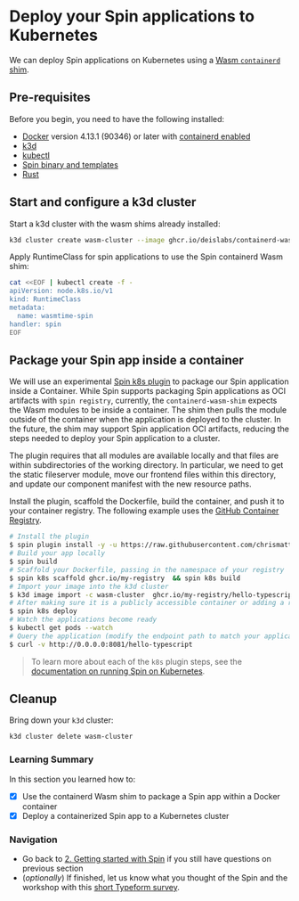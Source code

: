 # Deploy your Spin applications to Kubernetes

We can deploy Spin applications on Kubernetes using a [Wasm `containerd` shim](https://github.com/deislabs/containerd-wasm-shims/blob/main/containerd-shim-spin-v1/quickstart.md).

## Pre-requisites

Before you begin, you need to have the following installed:

- [Docker](https://docs.docker.com/install/) version 4.13.1 (90346) or later with [containerd enabled](https://docs.docker.com/desktop/containerd/)
- [k3d](https://k3d.io/v5.4.6/#installation)
- [kubectl](https://kubernetes.io/docs/tasks/tools/#kubectl)
- [Spin binary and templates](https://spin.fermyon.dev/quickstart/)
- [Rust](https://www.rust-lang.org/tools/install)

## Start and configure a k3d cluster

Start a k3d cluster with the wasm shims already installed:

```bash
k3d cluster create wasm-cluster --image ghcr.io/deislabs/containerd-wasm-shims/examples/k3d:v0.5.1 -p "8081:80@loadbalancer" --agents 2
```

Apply RuntimeClass for spin applications to use the Spin containerd Wasm shim:

```bash
cat <<EOF | kubectl create -f -
apiVersion: node.k8s.io/v1
kind: RuntimeClass
metadata:
  name: wasmtime-spin
handler: spin
EOF
```

## Package your Spin app inside a container

We will use an experimental [Spin k8s plugin](https://github.com/chrismatteson/spin-plugin-k8s) to package our Spin application inside a Container. While Spin supports packaging Spin applications as OCI artifacts with `spin registry`, currently, the `containerd-wasm-shim` expects the Wasm modules to be inside a container. The shim then pulls the module outside of the container when the application is deployed to the cluster. In the future, the shim may support Spin application OCI artifacts, reducing the steps needed to deploy your Spin application to a cluster.

The plugin requires that all modules are available locally and that files are within subdirectories of the working directory. In particular, we need to get the static fileserver module, move our frontend files within this directory, and update our component manifest with the new resource paths.

Install the plugin, scaffold the Dockerfile, build the container, and push it to your container registry. The following example uses the [GitHub Container Registry](https://docs.github.com/en/packages/working-with-a-github-packages-registry/working-with-the-container-registry).

```bash
# Install the plugin
$ spin plugin install -y -u https://raw.githubusercontent.com/chrismatteson/spin-plugin-k8s/main/k8s.json
# Build your app locally
$ spin build
# Scaffold your Dockerfile, passing in the namespace of your registry
$ spin k8s scaffold ghcr.io/my-registry  && spin k8s build
# Import your image into the k3d cluster
$ k3d image import -c wasm-cluster  ghcr.io/my-registry/hello-typescript:0.1.0
# After making sure it is a publicly accessible container or adding a regcred to your `deploy.yaml`
$ spin k8s deploy
# Watch the applications become ready
$ kubectl get pods --watch
# Query the application (modify the endpoint path to match your application name)
$ curl -v http://0.0.0.0:8081/hello-typescript
```

> To learn more about each of the `k8s` plugin steps, see the [documentation on running Spin on Kubernetes](https://developer.fermyon.com/spin/kubernetes).

## Cleanup

Bring down your `k3d` cluster:

```bash
k3d cluster delete wasm-cluster
```

### Learning Summary

In this section you learned how to:

- [x] Use the containerd Wasm shim to package a Spin app within a Docker container
- [x] Deploy a containerized Spin app to a Kubernetes cluster 

### Navigation
- Go back to [2. Getting started with Spin](02-spin-getting-started.md) if you still have questions on previous section
- (_optionally_) If finished, let us know what you thought of the Spin and the workshop with this [short Typeform survey](https://fibsu0jcu2g.typeform.com/to/RK08OLSy#hubspot_utk=xxxxx&hubspot_page_name=xxxxx&hubspot_page_url=xxxxx).

